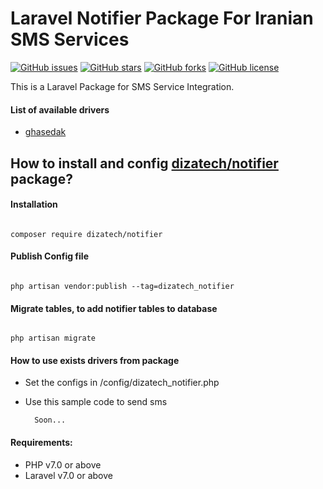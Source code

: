 # Laravel Notifier Package For Iranian SMS Services
[![GitHub issues](https://img.shields.io/github/issues/dizatech/notifier?style=flat-square)](https://github.com/dizatech/notifier/issues)
[![GitHub stars](https://img.shields.io/github/stars/dizatech/notifier?style=flat-square)](https://github.com/dizatech/notifier/stargazers)
[![GitHub forks](https://img.shields.io/github/forks/dizatech/notifier?style=flat-square)](https://github.com/dizatech/notifier/network)
[![GitHub license](https://img.shields.io/github/license/dizatech/notifier?style=flat-square)](https://github.com/dizatech/notifier/blob/main/LICENSE)

This is a Laravel Package for SMS Service Integration.

#### List of available drivers

- [ghasedak](https://ghasedak.io/)

## How to install and config [dizatech/notifier](https://github.com/dizatech/notifier) package?

#### Installation

```

composer require dizatech/notifier

```

#### Publish Config file

```

php artisan vendor:publish --tag=dizatech_notifier

```

#### Migrate tables, to add notifier tables to database

```

php artisan migrate

```

#### How to use exists drivers from package

- Set the configs in /config/dizatech_notifier.php

- Use this sample code to send sms

    ```
      Soon...
    ```

#### Requirements:

- PHP v7.0 or above
- Laravel v7.0 or above

